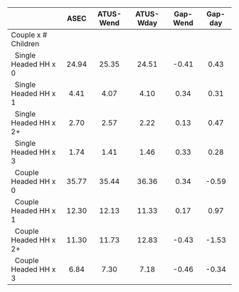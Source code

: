 
|                      |         ASEC |    ATUS-Wend |    ATUS-Wday |     Gap-Wend |      Gap-day |
| -------------------- | :----------: | :----------: | :----------: | :----------: | :----------: |
| Couple x # Children  |              |              |              |              |              |
| &nbsp;&nbsp;Single Headed HH x 0 |        24.94 |        25.35 |        24.51 |        -0.41 |         0.43 |
| &nbsp;&nbsp;Single Headed HH x 1 |         4.41 |         4.07 |         4.10 |         0.34 |         0.31 |
| &nbsp;&nbsp;Single Headed HH x 2+ |         2.70 |         2.57 |         2.22 |         0.13 |         0.47 |
| &nbsp;&nbsp;Single Headed HH x 3 |         1.74 |         1.41 |         1.46 |         0.33 |         0.28 |
| &nbsp;&nbsp;Couple Headed HH x 0 |        35.77 |        35.44 |        36.36 |         0.34 |        -0.59 |
| &nbsp;&nbsp;Couple Headed HH x 1 |        12.30 |        12.13 |        11.33 |         0.17 |         0.97 |
| &nbsp;&nbsp;Couple Headed HH x 2+ |        11.30 |        11.73 |        12.83 |        -0.43 |        -1.53 |
| &nbsp;&nbsp;Couple Headed HH x 3 |         6.84 |         7.30 |         7.18 |        -0.46 |        -0.34 |

